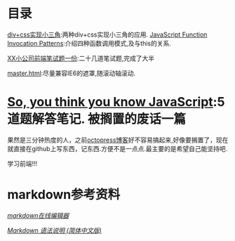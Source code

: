 ﻿目录
================
[div+css实现小三角](https://github.com/CoffeeXu/Front-end/blob/master/arrow.html):两种div+css实现小三角的应用.
[JavaScript Function Invocation Patterns](https://github.com/CoffeeXu/Front-end/blob/master/JavaScript%20Function%20Invocation%20Patterns.md):介绍四种函数调用模式,及与this的关系.

[XX小公司前端笔试题一份](https://github.com/CoffeeXu/Front-end/blob/master/XX%E5%B0%8F%E5%85%AC%E5%8F%B8%E5%89%8D%E7%AB%AF%E7%AC%94%E8%AF%95%E9%A2%98%E4%B8%80%E4%BB%BD.md):二十几道笔试题,完成了大半

[master.html](https://github.com/CoffeeXu/Front-end/blob/master/master.html):尽量兼容IE6的遮罩,随滚动轴滚动.

[So, you think you know JavaScript](https://github.com/CoffeeXu/Front-end/blob/master/So%2C%20you%20think%20you%20know%20JavaScript.md):5道题解答笔记.
被搁置的废话一篇
=================

果然是三分钟热度的人，之前[octopress博客](http://coffeexu.github.com/)好不容易搞起来,好像要搁置了，现在就直接在github上写东西，记东西.方便不是一点点.最主要的是希望自己能坚持吧.

学习前端!!!

markdown参考资料
=====================

*[markdown在线编辑器](http://mahua.jser.me/)*

*[Markdown 语法说明 (简体中文版)](http://wowubuntu.com/markdown/)*